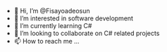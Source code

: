 - 👋 Hi, I’m @Fisayoadeosun
- 👀 I’m interested in software development
- 🌱 I’m currently learning C#
- 💞️ I’m looking to collaborate on C# related projects
- 📫 How to reach me ...

<!---
Fisayoadeosun/Fisayoadeosun is a ✨ special ✨ repository because its `README.md` (this file) appears on your GitHub profile.
You can click the Preview link to take a look at your changes.
--->

